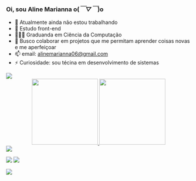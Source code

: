### Oi, sou Aline Marianna o(*￣▽￣*)o

- 🔭 Atualmente ainda não estou trabalhando 
- 🌱 Estudo front-end
- 👩🏽‍🎓 Graduanda em Ciência da Computação
- 👯 Busco colaborar em projetos que me permitam aprender coisas novas e me aperfeiçoar
- 📫 email: alinemarianna06@gmail.com
- ⚡ Curiosidade: sou técina em desenvolvimento de sistemas

<img src="https://user-images.githubusercontent.com/73097560/115834477-dbab4500-a447-11eb-908a-139a6edaec5c.gif" >

<div align="center">
  <a href="https://github.com/alinemelos">
  <img height="180em" src="https://github-readme-stats.vercel.app/api?username=alinemelos&show_icons=true&theme=dark&include_all_commits=true&count_private=true"/>
  <img height="180em" src="https://github-readme-stats.vercel.app/api/top-langs/?username=alinemelos&layout=compact&langs_count=7&theme=dark"/>
</div>
 
  <img src="https://user-images.githubusercontent.com/73097560/115834477-dbab4500-a447-11eb-908a-139a6edaec5c.gif" >
  
 <a href="https://instagram.com/aline_marianna" target="_blank"><img src="https://img.shields.io/badge/-Instagram-%23E4405F?style=for-the-badge&logo=instagram&logoColor=white" target="_blank"></a>
  <a href="mailto:alinemarianna06@gmail.com" target="_blank"><img src="https://img.shields.io/badge/Gmail-D14836?style=for-the-badge&logo=gmail&logoColor=white" target="_blank"> </a>
  
  <div>
<img src="https://activity-graph.herokuapp.com/graph?username=alinemelos&theme=react-dark&hide_border=true&area=true">
</div>
